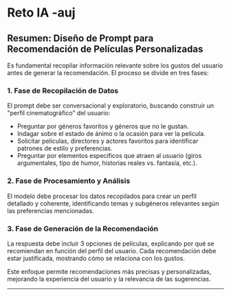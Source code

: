# Reto IA -auj

## Resumen: Diseño de Prompt para Recomendación de Películas Personalizadas

Es fundamental recopilar información relevante sobre los gustos del usuario antes de generar la recomendación. El proceso se divide en tres fases:

### 1. Fase de Recopilación de Datos
El prompt debe ser conversacional y exploratorio, buscando construir un "perfil cinematográfico" del usuario:
- Preguntar por géneros favoritos y géneros que no le gustan.
- Indagar sobre el estado de ánimo o la ocasión para ver la película.
- Solicitar películas, directores y actores favoritos para identificar patrones de estilo y preferencias.
- Preguntar por elementos específicos que atraen al usuario (giros argumentales, tipo de humor, historias reales vs. fantasía, etc.).

### 2. Fase de Procesamiento y Análisis
El modelo debe procesar los datos recopilados para crear un perfil detallado y coherente, identificando temas y subgéneros relevantes según las preferencias mencionadas.

### 3. Fase de Generación de la Recomendación
La respuesta debe incluir 3 opciones de películas, explicando por qué se recomiendan en función del perfil del usuario. Cada recomendación debe estar justificada, mostrando cómo se relaciona con los gustos.

Este enfoque permite recomendaciones más precisas y personalizadas, mejorando la experiencia del usuario y la relevancia de las sugerencias.

---


